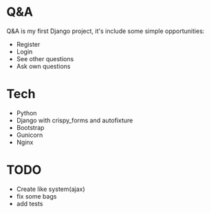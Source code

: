 # Q&A

Q&A is my first Django project, it's include some simple opportunities:

  - Register
  - Login
  - See other questions
  - Ask own questions

# Tech
 - Python
 - Django with crispy_forms and autofixture
 - Bootstrap
 - Gunicorn
 - Nginx

# TODO

 - Create like system(ajax)
 - fix some bags
 - add tests
